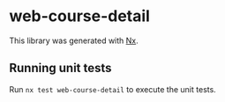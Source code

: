 # web-course-detail

This library was generated with [Nx](https://nx.dev).

## Running unit tests

Run `nx test web-course-detail` to execute the unit tests.
